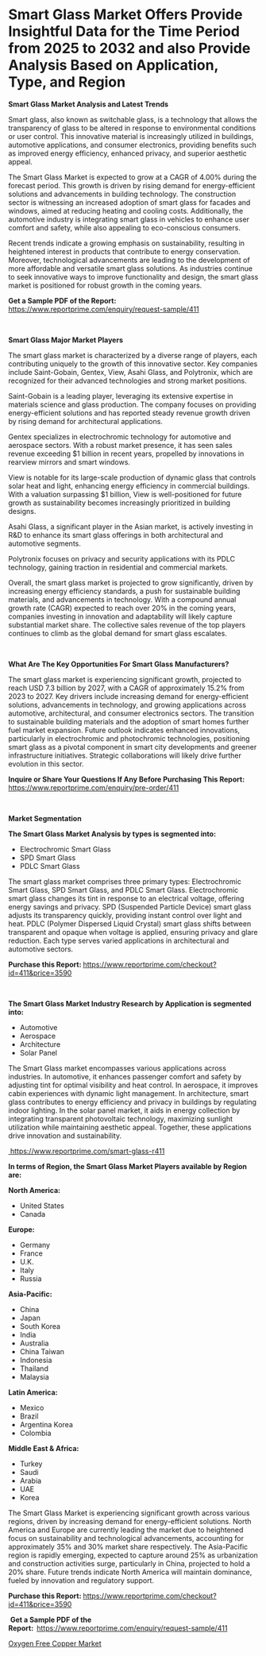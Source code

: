 <p><h1>Smart Glass Market Offers Provide Insightful Data for the Time Period from 2025 to 2032 and also Provide Analysis Based on Application, Type, and Region</h1></p><p><strong>Smart Glass Market Analysis and Latest Trends</strong></p>
<p><p>Smart glass, also known as switchable glass, is a technology that allows the transparency of glass to be altered in response to environmental conditions or user control. This innovative material is increasingly utilized in buildings, automotive applications, and consumer electronics, providing benefits such as improved energy efficiency, enhanced privacy, and superior aesthetic appeal.</p><p>The Smart Glass Market is expected to grow at a CAGR of 4.00% during the forecast period. This growth is driven by rising demand for energy-efficient solutions and advancements in building technology. The construction sector is witnessing an increased adoption of smart glass for facades and windows, aimed at reducing heating and cooling costs. Additionally, the automotive industry is integrating smart glass in vehicles to enhance user comfort and safety, while also appealing to eco-conscious consumers.</p><p>Recent trends indicate a growing emphasis on sustainability, resulting in heightened interest in products that contribute to energy conservation. Moreover, technological advancements are leading to the development of more affordable and versatile smart glass solutions. As industries continue to seek innovative ways to improve functionality and design, the smart glass market is positioned for robust growth in the coming years.</p></p>
<p><strong>Get a Sample PDF of the Report:&nbsp;</strong> <a href="https://www.reportprime.com/enquiry/request-sample/411?utm_campaign=2463&utm_medium=2&utm_source=Github&utm_content=ia&utm_term=18032025&utm_id=smart-glass">https://www.reportprime.com/enquiry/request-sample/411</a></p>
<p>&nbsp;</p>
<p><strong>Smart Glass Major Market Players</strong></p>
<p><p>The smart glass market is characterized by a diverse range of players, each contributing uniquely to the growth of this innovative sector. Key companies include Saint-Gobain, Gentex, View, Asahi Glass, and Polytronix, which are recognized for their advanced technologies and strong market positions.</p><p>Saint-Gobain is a leading player, leveraging its extensive expertise in materials science and glass production. The company focuses on providing energy-efficient solutions and has reported steady revenue growth driven by rising demand for architectural applications.</p><p>Gentex specializes in electrochromic technology for automotive and aerospace sectors. With a robust market presence, it has seen sales revenue exceeding $1 billion in recent years, propelled by innovations in rearview mirrors and smart windows.</p><p>View is notable for its large-scale production of dynamic glass that controls solar heat and light, enhancing energy efficiency in commercial buildings. With a valuation surpassing $1 billion, View is well-positioned for future growth as sustainability becomes increasingly prioritized in building designs.</p><p>Asahi Glass, a significant player in the Asian market, is actively investing in R&D to enhance its smart glass offerings in both architectural and automotive segments. </p><p>Polytronix focuses on privacy and security applications with its PDLC technology, gaining traction in residential and commercial markets.</p><p>Overall, the smart glass market is projected to grow significantly, driven by increasing energy efficiency standards, a push for sustainable building materials, and advancements in technology. With a compound annual growth rate (CAGR) expected to reach over 20% in the coming years, companies investing in innovation and adaptability will likely capture substantial market share. The collective sales revenue of the top players continues to climb as the global demand for smart glass escalates.</p></p>
<p>&nbsp;</p>
<p><strong>What Are The Key Opportunities For Smart Glass Manufacturers?</strong></p>
<p><p>The smart glass market is experiencing significant growth, projected to reach USD 7.3 billion by 2027, with a CAGR of approximately 15.2% from 2023 to 2027. Key drivers include increasing demand for energy-efficient solutions, advancements in technology, and growing applications across automotive, architectural, and consumer electronics sectors. The transition to sustainable building materials and the adoption of smart homes further fuel market expansion. Future outlook indicates enhanced innovations, particularly in electrochromic and photochromic technologies, positioning smart glass as a pivotal component in smart city developments and greener infrastructure initiatives. Strategic collaborations will likely drive further evolution in this sector.</p></p>
<p><strong>Inquire or Share Your Questions If Any Before Purchasing This Report:</strong> <a href="https://www.reportprime.com/enquiry/pre-order/411?utm_campaign=2463&utm_medium=2&utm_source=Github&utm_content=ia&utm_term=18032025&utm_id=smart-glass">https://www.reportprime.com/enquiry/pre-order/411</a></p>
<p>&nbsp;</p>
<p><strong>Market Segmentation</strong></p>
<p><strong>The Smart Glass Market Analysis by types is segmented into:</strong></p>
<p><ul><li>Electrochromic Smart Glass</li><li>SPD Smart Glass</li><li>PDLC Smart Glass</li></ul></p>
<p><p>The smart glass market comprises three primary types: Electrochromic Smart Glass, SPD Smart Glass, and PDLC Smart Glass. Electrochromic smart glass changes its tint in response to an electrical voltage, offering energy savings and privacy. SPD (Suspended Particle Device) smart glass adjusts its transparency quickly, providing instant control over light and heat. PDLC (Polymer Dispersed Liquid Crystal) smart glass shifts between transparent and opaque when voltage is applied, ensuring privacy and glare reduction. Each type serves varied applications in architectural and automotive sectors.</p></p>
<p><strong>Purchase this Report:&nbsp;</strong><a href="https://www.reportprime.com/checkout?id=411&price=3590&utm_campaign=2463&utm_medium=2&utm_source=Github&utm_content=ia&utm_term=18032025&utm_id=smart-glass">https://www.reportprime.com/checkout?id=411&price=3590</a></p>
<p>&nbsp;</p>
<p><strong>The Smart Glass Market Industry Research by Application is segmented into:</strong></p>
<p><ul><li>Automotive</li><li>Aerospace</li><li>Architecture</li><li>Solar Panel</li></ul></p>
<p><p>The Smart Glass market encompasses various applications across industries. In automotive, it enhances passenger comfort and safety by adjusting tint for optimal visibility and heat control. In aerospace, it improves cabin experiences with dynamic light management. In architecture, smart glass contributes to energy efficiency and privacy in buildings by regulating indoor lighting. In the solar panel market, it aids in energy collection by integrating transparent photovoltaic technology, maximizing sunlight utilization while maintaining aesthetic appeal. Together, these applications drive innovation and sustainability.</p></p>
<p><a href="https://www.reportprime.com/smart-glass-r411?utm_campaign=2463&utm_medium=2&utm_source=Github&utm_content=ia&utm_term=18032025&utm_id=smart-glass">&nbsp;https://www.reportprime.com/smart-glass-r411</a></p>
<p><strong>In terms of Region, the Smart Glass Market Players available by Region are:</strong></p>
<p>
    <p> <strong> North America: </strong>
        <ul>
            <li>United States</li>
            <li>Canada</li>
        </ul>
        </p> 
    <p> <strong> Europe: </strong>
        <ul>
            <li>Germany</li>
            <li>France</li>
            <li>U.K.</li>
            <li>Italy</li>
            <li>Russia</li>
        </ul>
        </p> 
    <p> <strong> Asia-Pacific: </strong>
        <ul>
            <li>China</li>
            <li>Japan</li>
            <li>South Korea</li>
            <li>India</li>
            <li>Australia</li>
            <li>China Taiwan</li>
            <li>Indonesia</li>
            <li>Thailand</li>
            <li>Malaysia</li>
        </ul>
        </p> 
    <p> <strong> Latin America: </strong>
        <ul>
            <li>Mexico</li>
            <li>Brazil</li>
            <li>Argentina Korea</li>
            <li>Colombia</li>
        </ul>
        </p> 
    <p> <strong> Middle East & Africa: </strong>
        <ul>
            <li>Turkey</li>
            <li>Saudi</li>
            <li>Arabia</li>
            <li>UAE</li>
            <li>Korea</li>
        </ul>
    </p>
    </p>
<p><p>The Smart Glass Market is experiencing significant growth across various regions, driven by increasing demand for energy-efficient solutions. North America and Europe are currently leading the market due to heightened focus on sustainability and technological advancements, accounting for approximately 35% and 30% market share respectively. The Asia-Pacific region is rapidly emerging, expected to capture around 25% as urbanization and construction activities surge, particularly in China, projected to hold a 20% share. Future trends indicate North America will maintain dominance, fueled by innovation and regulatory support.</p></p>
<p><strong>Purchase this Report: </strong><a href="https://www.reportprime.com/checkout?id=411&price=3590&utm_campaign=2463&utm_medium=2&utm_source=Github&utm_content=ia&utm_term=18032025&utm_id=smart-glass">https://www.reportprime.com/checkout?id=411&price=3590</a></p>
<p>&nbsp;<strong>Get a Sample PDF of the Report:&nbsp;&nbsp;</strong><a href="https://www.reportprime.com/enquiry/request-sample/411?utm_campaign=2463&utm_medium=2&utm_source=Github&utm_content=ia&utm_term=18032025&utm_id=smart-glass">https://www.reportprime.com/enquiry/request-sample/411</a></p>
<p><strong></strong></p>
<p><p><a href="https://github.com/NargisHussain75/Market-Research-Report-List-1/blob/main/oxygen-free-copper-market.md?utm_campaign=2463&utm_medium=2&utm_source=Github&utm_content=ia&utm_term=18032025&utm_id=smart-glass">Oxygen Free Copper Market</a></p></p>